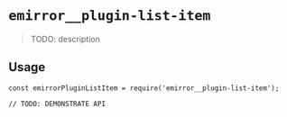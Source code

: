 # `emirror__plugin-list-item`

> TODO: description

## Usage

```
const emirrorPluginListItem = require('emirror__plugin-list-item');

// TODO: DEMONSTRATE API
```
